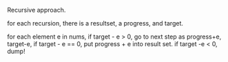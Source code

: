 
Recursive approach.     

for each recursion, there is a resultset, a progress, and target.   

for each element e in nums, 
if target - e > 0,  go to next step as  progress+e,  target-e, 
if target - e == 0, put progress + e into result set.
if target -e < 0, dump! 

